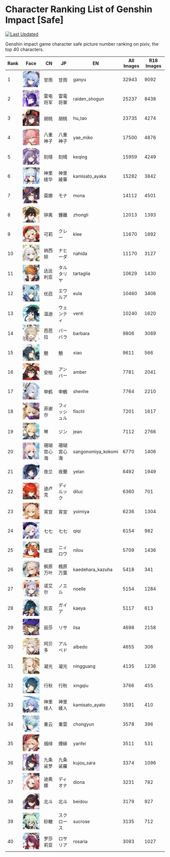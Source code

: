 # Character Ranking List of Genshin Impact [Safe]

[![Last Updated](https://img.shields.io/endpoint?url=https://gist.githubusercontent.com/narugo1992/254442dea2e77cf46366df97f499242f/raw/data_last_update.json)](https://huggingface.co/datasets/deepghs/game_characters)

Genshin impact game character safe picture number ranking on pixiv, the top 40 characters. 

|   Rank | Face                                                        | CN    | JP     | EN                 |   All Images |   R18 Images |
|--------|-------------------------------------------------------------|-------|--------|--------------------|--------------|--------------|
|      1 | ![ganyu](./images/logo_ganyu.png)                           | 甘雨    | 甘雨     | ganyu              |        32943 |         9092 |
|      2 | ![raiden_shogun](./images/logo_raiden_shogun.png)           | 雷电将军  | 雷電将軍   | raiden_shogun      |        25237 |         8438 |
|      3 | ![hu_tao](./images/logo_hu_tao.png)                         | 胡桃    | 胡桃     | hu_tao             |        23735 |         4274 |
|      4 | ![yae_miko](./images/logo_yae_miko.png)                     | 八重神子  | 八重神子   | yae_miko           |        17500 |         4876 |
|      5 | ![keqing](./images/logo_keqing.png)                         | 刻晴    | 刻晴     | keqing             |        15959 |         4249 |
|      6 | ![kamisato_ayaka](./images/logo_kamisato_ayaka.png)         | 神里绫华  | 神里綾華   | kamisato_ayaka     |        15282 |         3842 |
|      7 | ![mona](./images/logo_mona.png)                             | 莫娜    | モナ     | mona               |        14112 |         4501 |
|      8 | ![zhongli](./images/logo_zhongli.png)                       | 钟离    | 鍾離     | zhongli            |        12013 |         1393 |
|      9 | ![klee](./images/logo_klee.png)                             | 可莉    | クレー    | klee               |        11670 |         1892 |
|     10 | ![nahida](./images/logo_nahida.png)                         | 纳西妲   | ナヒーダ   | nahida             |        11170 |         3127 |
|     11 | ![tartaglia](./images/logo_tartaglia.png)                   | 达达利亚  | タルタリヤ  | tartaglia          |        10629 |         1430 |
|     12 | ![eula](./images/logo_eula.png)                             | 优菈    | エウルア   | eula               |        10460 |         3406 |
|     13 | ![venti](./images/logo_venti.png)                           | 温迪    | ウェンティ  | venti              |        10240 |         1620 |
|     14 | ![barbara](./images/logo_barbara.png)                       | 芭芭拉   | バーバラ   | barbara            |         9806 |         3089 |
|     15 | ![xiao](./images/logo_xiao.png)                             | 魈     | 魈      | xiao               |         9611 |          566 |
|     16 | ![amber](./images/logo_amber.png)                           | 安柏    | アンバー   | amber              |         7781 |         2041 |
|     17 | ![shenhe](./images/logo_shenhe.png)                         | 申鹤    | 申鶴     | shenhe             |         7764 |         2210 |
|     18 | ![fischl](./images/logo_fischl.png)                         | 菲谢尔   | フィッシュル | fischl             |         7201 |         1617 |
|     19 | ![jean](./images/logo_jean.png)                             | 琴     | ジン     | jean               |         7112 |         2766 |
|     20 | ![sangonomiya_kokomi](./images/logo_sangonomiya_kokomi.png) | 珊瑚宫心海 | 珊瑚宮心海  | sangonomiya_kokomi |         6770 |         1406 |
|     21 | ![yelan](./images/logo_yelan.png)                           | 夜兰    | 夜蘭     | yelan              |         6492 |         1949 |
|     22 | ![diluc](./images/logo_diluc.png)                           | 迪卢克   | ディルック  | diluc              |         6360 |          701 |
|     23 | ![yoimiya](./images/logo_yoimiya.png)                       | 宵宫    | 宵宮     | yoimiya            |         6236 |         1304 |
|     24 | ![qiqi](./images/logo_qiqi.png)                             | 七七    | 七七     | qiqi               |         6154 |          982 |
|     25 | ![nilou](./images/logo_nilou.png)                           | 妮露    | ニィロウ   | nilou              |         5709 |         1436 |
|     26 | ![kaedehara_kazuha](./images/logo_kaedehara_kazuha.png)     | 枫原万叶  | 楓原万葉   | kaedehara_kazuha   |         5418 |          341 |
|     27 | ![noelle](./images/logo_noelle.png)                         | 诺艾尔   | ノエル    | noelle             |         5154 |         1284 |
|     28 | ![kaeya](./images/logo_kaeya.png)                           | 凯亚    | ガイア    | kaeya              |         5117 |          613 |
|     29 | ![lisa](./images/logo_lisa.png)                             | 丽莎    | リサ     | lisa               |         4698 |         2158 |
|     30 | ![albedo](./images/logo_albedo.png)                         | 阿贝多   | アルベド   | albedo             |         4655 |          306 |
|     31 | ![ningguang](./images/logo_ningguang.png)                   | 凝光    | 凝光     | ningguang          |         4135 |         1236 |
|     32 | ![xingqiu](./images/logo_xingqiu.png)                       | 行秋    | 行秋     | xingqiu            |         3766 |          455 |
|     33 | ![kamisato_ayato](./images/logo_kamisato_ayato.png)         | 神里绫人  | 神里綾人   | kamisato_ayato     |         3591 |          410 |
|     34 | ![chongyun](./images/logo_chongyun.png)                     | 重云    | 重雲     | chongyun           |         3578 |          396 |
|     35 | ![yanfei](./images/logo_yanfei.png)                         | 烟绯    | 煙緋     | yanfei             |         3511 |          531 |
|     36 | ![kujou_sara](./images/logo_kujou_sara.png)                 | 九条裟罗  | 九条裟羅   | kujou_sara         |         3374 |         1096 |
|     37 | ![diona](./images/logo_diona.png)                           | 迪奥娜   | ディオナ   | diona              |         3231 |          782 |
|     38 | ![beidou](./images/logo_beidou.png)                         | 北斗    | 北斗     | beidou             |         3179 |          927 |
|     39 | ![sucrose](./images/logo_sucrose.png)                       | 砂糖    | スクロース  | sucrose            |         3135 |          712 |
|     40 | ![rosaria](./images/logo_rosaria.png)                       | 罗莎莉亚  | ロサリア   | rosaria            |         3093 |         1027 |
